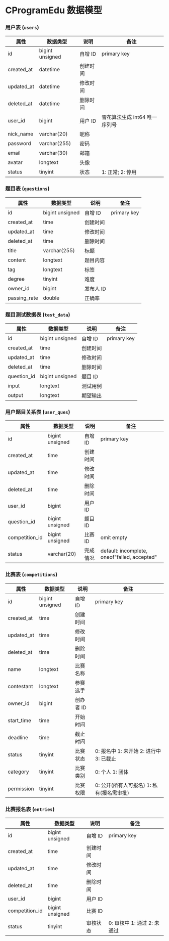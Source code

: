 # CProgramEdu 数据模型

### 用户表 (`users`)

| 属性         | 数据类型            | 说明    | 备注                 |
|------------|-----------------|-------|--------------------|
| id         | bigint unsigned | 自增 ID | primary key        |
| created_at | datetime        | 创建时间  |                    |
| updated_at | datetime        | 修改时间  |                    |
| deleted_at | datetime        | 删除时间  |                    |
| user_id    | bigint          | 用户 ID | 雪花算法生成 int64 唯一序列号 |
| nick_name  | varchar(20)     | 昵称    |                    |
| password   | varchar(255)    | 密码    |                    |
| email      | varchar(30)     | 邮箱    |                    |
| avatar     | longtext        | 头像    |                    |
| status     | tinyint         | 状态    | 1: 正常; 2: 停用       |

### 题目表 (`questions`)

| 属性           | 数据类型            | 说明     | 备注          |
|--------------|-----------------|--------|-------------|
| id           | bigint unsigned | 自增 ID  | primary key |
| created_at   | time            | 创建时间   |             |
| updated_at   | time            | 修改时间   |             |
| deleted_at   | time            | 删除时间   |             |
| title        | varchar(255)    | 标题     |             |
| content      | longtext        | 题目内容   |             |
| tag          | longtext        | 标签     |             |
| degree       | tinyint         | 难度     |             |
| owner_id     | bigint          | 发布人 ID |             |
| passing_rate | double          | 正确率    |             |

### 题目测试数据表 (`test_data`)

| 属性          | 数据类型            | 说明    | 备注          |
|-------------|-----------------|-------|-------------|
| id          | bigint unsigned | 自增 ID | primary key |
| created_at  | time            | 创建时间  |             |
| updated_at  | time            | 修改时间  |             |
| deleted_at  | time            | 删除时间  |             |
| question_id | bigint unsigned | 题目 ID |             |
| input       | longtext        | 测试用例  |             |
| output      | longtext        | 期望输出  |             |

### 用户题目关系表 (`user_ques`)

| 属性             | 数据类型            | 说明    | 备注                                           |
|----------------|-----------------|-------|----------------------------------------------|
| id             | bigint unsigned | 自增 ID | primary key                                  |
| created_at     | time            | 创建时间  |                                              |
| updated_at     | time            | 修改时间  |                                              |
| deleted_at     | time            | 删除时间  |                                              |
| user_id        | bigint          | 用户 ID |                                              |
| question_id    | bigint unsigned | 题目 ID |                                              |
| competition_id | bigint unsigned | 比赛 ID | omit empty                                   |
| status         | varchar(20)     | 完成情况  | default: incomplete, oneof"failed, accepted" |

### 比赛表 (`competitions`)

| 属性         | 数据类型            | 说明     | 备注                          |
|------------|-----------------|--------|-----------------------------|
| id         | bigint unsigned | 自增 ID  | primary key                 |
| created_at | time            | 创建时间   |                             |
| updated_at | time            | 修改时间   |                             |
| deleted_at | time            | 删除时间   |                             |
| name       | longtext        | 比赛名称   |                             |
| contestant | longtext        | 参赛选手   |                             |
| owner_id   | bigint          | 创办者 ID |                             |
| start_time | time            | 开始时间   |                             |
| deadline   | time            | 截止时间   |                             |
| status     | tinyint         | 比赛状态   | 0: 报名中 1: 未开始 2: 进行中 3: 已截止 |
| category   | tinyint         | 比赛类别   | 0: 个人 1: 团体                 |
| permission | tinyint         | 比赛权限   | 0: 公开(所有人可报名) 1: 私有(报名需审批)  |

### 比赛报名表 (`entries`)

| 属性             | 数据类型            | 说明    | 备注                  |
|----------------|-----------------|-------|---------------------|
| id             | bigint unsigned | 自增 ID | primary key         |
| created_at     | time            | 创建时间  |                     |
| updated_at     | time            | 修改时间  |                     |
| deleted_at     | time            | 删除时间  |                     |
| user_id        | bigint          | 用户 ID |                     |
| competition_id | bigint unsigned | 比赛 ID |                     |
| status         | tinyint         | 审核状态  | 0: 审核中 1: 通过 2: 未通过 |
